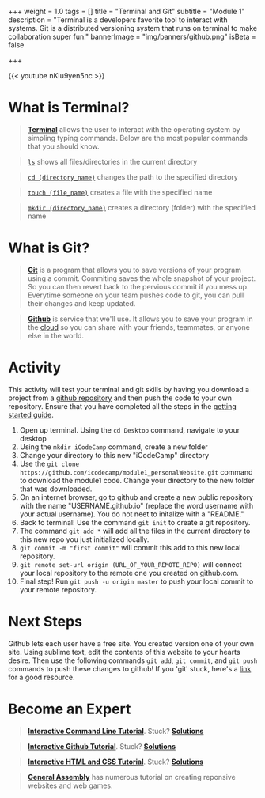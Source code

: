 +++
weight = 1.0
tags = []
title = "Terminal and Git"
subtitle = "Module 1"
description = "Terminal is a developers favorite tool to interact with systems. Git is a distributed versioning system that runs on terminal to make collaboration super fun."
bannerImage = "img/banners/github.png"
isBeta = false

+++


{{< youtube nKIu9yen5nc >}}

# What is Terminal?
> [__Terminal__](https://askubuntu.com/questions/38162/what-is-a-terminal-and-how-do-i-open-and-use-it)
> allows the user to interact with the operating system by simpling typing commands. Below are the most popular commands that you should know.

> [`ls`](http://www.tutorialspoint.com/unix_commands/ls.htm) shows all files/directories in the current directory

> [`cd (directory_name)`](http://www.tutorialspoint.com/unix_commands/cd.htm) changes the path to the specified directory

> [`touch (file_name)`](http://www.linfo.org/touch.html) creates a file with the specified name

> [`mkdir (directory_name)`](http://www.tutorialspoint.com/unix_commands/mkdir.htm) creates a directory (folder) with the specified name


# What is Git?
> [__Git__](https://www.atlassian.com/git/tutorials/what-is-git) is a program that allows you to save versions of your program using a commit. Commiting saves the whole snapshot of your project. So you can then revert back to the pervious commit if you mess up. Everytime someone on your team pushes code to git, you can pull their changes and keep updated.

> [__Github__](https://github.com/about) is service that we'll use. It allows you to save your program in the [cloud](http://www.pcmag.com/article2/0,2817,2372163,00.asp) so you can share with your friends, teammates, or anyone else in the world.


# Activity
This activity will test your terminal and git skills by having you download a project from a [github repository](https://www.sbf5.com/~cduan/technical/git/git-1.shtml) and then push the code to your own repository. Ensure that you have completed all the steps in the [getting started guide](http://localhost:1313/lessons/0-introduction/). 

1. Open up terminal. Using the `cd Desktop` command, navigate to your desktop 
2. Using the `mkdir iCodeCamp` command, create a new folder
3. Change your directory to this new "iCodeCamp" directory
4. Use the `git clone https://github.com/icodecamp/module1_personalWebsite.git` command to download the module1 code. Change your directory to the new folder that was downloaded.
5. On an internet browser, go to github and create a new public repository with the name "USERNAME.github.io" (replace the word username with your actual username). You do not neet to initalize with a "README."
6. Back to terminal! Use the command `git init` to create a git repository.
7. The command `git add *` will add all the files in the current directory to this new repo you just initialized locally. 
8. `git commit -m "first commit"` will commit this add to this new local repository. 
9. `git remote set-url origin (URL_OF_YOUR_REMOTE_REPO)` will connect your local repository to the remote one you created on github.com.
10. Final step! Run `git push -u origin master` to push your local commit to your remote repository. 

# Next Steps
Github lets each user have a free site. You created version one of your own site. Using sublime text, edit the contents of this website to your hearts desire. Then use the following commands `git add`, `git commit`, and `git push` commands to push these changes to github! If you 'git' stuck, here's a [link](https://git-scm.com/docs/gittutorial) for a good resource.

# Become an Expert
> [__Interactive Command Line Tutorial__](https://www.codecademy.com/learn/learn-the-command-line). Stuck? [__Solutions__](https://www.youtube.com/watch?v=iDbwYI4qntw)

> [__Interactive Github Tutorial__](https://www.codecademy.com/learn/learn-git). Stuck? [__Solutions__](https://www.youtube.com/watch?v=TlsLj0jE8e0)

> [__Interactive HTML and CSS Tutorial__](https://www.codecademy.com/learn/learn-html-css). Stuck? [__Solutions__](https://www.youtube.com/playlist?list=PLNEKkZrJ3NV8EdSA2vcdiU5udHVVbBve0)

> [__General Assembly__](https://dash.generalassemb.ly/) has numerous tutorial on creating reponsive websites and web games. 

































